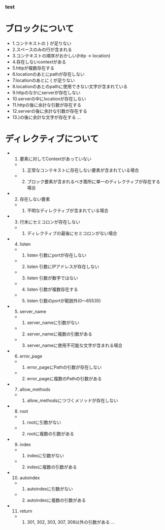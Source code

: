 ### test

# ブロックについて
* 1.コンテキストの } が足りない
* 2.スペースのみの行が含まれる
* 3.コンテキストの順序がおかしい(http -> location)
* 4.存在しないcontextがある
* 5.httpが複数存在する
* 6.locationのあとにpathが存在しない
* 7.locationのあとに { が足りない
* 8.locationのあとのpathに使用できない文字が含まれている
* 9.httpのなかにserverが存在しない
* 10.serverの中にlocationが存在しない
* 11.httpの後に余計な引数が存在する
* 12.serverの後に余計な引数が存在する
* 13.}の後に余計な文字が存在する
...

# ディレクティブについて
* 1. 要素に対してContextがあっていない
   * 1. 正常なコンテキストに存在しない要素が含まれている場合
   * 2. ブロック要素が含まれるべき箇所に単一のディレクティブが存在する場合
* 2. 存在しない要素
   * 1. 不明なディレクティブが含まれている場合
* 3. 行末にセミコロンが存在しない
   * 1. ディレクティブの最後にセミコロンがない場合
* 4. listen
   * 1. listen 引数にportが存在しない
   * 2. listen 引数にIPアドレスが存在しない
   * 3. listen 引数が数字ではない
   * 4. listen 引数が複数存在する
   * 5. listen 引数のportが範囲外(0～65535)
* 5. server_name
   * 1. server_nameに引数がない
   * 2. server_nameに複数の引数がある
   * 3. server_nameに使用不可能な文字が含まれる場合
* 6. error_page
   * 1. error_pageにPathの引数が存在しない
   * 2. error_pageに複数のPathの引数がある
* 7. allow_methods
   * 1. allow_methodsにつづくメソッドが存在しない
* 8. root
   * 1. rootに引数がない
   * 2. rootに複数の引数がある
* 9. index
   * 1. indexに引数がない
   * 2. indexに複数の引数がある
* 10. autoindex
   * 1. autoindexに引数がない
   * 2. autoindexに複数の引数がある
* 11. return
   * 1. 301, 302, 303, 307, 308以外の引数がある
...
